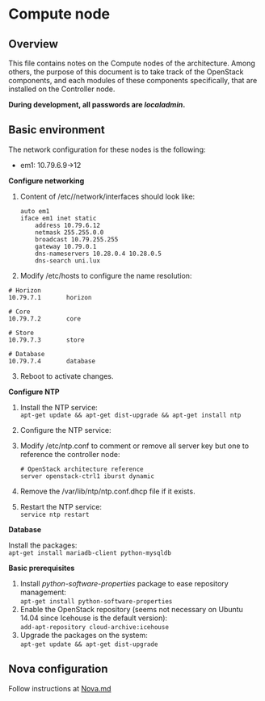 # Compute node

## Overview

This file contains notes on the Compute nodes of the architecture. Among others, the purpose of this document is to take track of the OpenStack components, and each modules of these components specifically, that are installed on the Controller node.

**During development, all passwords are _localadmin_.**

## Basic environment

The network configuration for these nodes is the following:  

- em1: 10.79.6.9->12

**Configure networking**

1. Content of /etc//network/interfaces should look like:
  
    ```
    auto em1
    iface em1 inet static
        address 10.79.6.12
        netmask 255.255.0.0
        broadcast 10.79.255.255
        gateway 10.79.0.1
        dns-nameservers 10.28.0.4 10.28.0.5
        dns-search uni.lux
    ```
2. Modify /etc/hosts to configure the name resolution:

  ```
  # Horizon
  10.79.7.1       horizon

  # Core
  10.79.7.2       core

  # Store
  10.79.7.3       store

  # Database
  10.79.7.4       database

  ```
3. Reboot to activate changes.

**Configure NTP**

1. Install the NTP service:  
  `apt-get update && apt-get dist-upgrade && apt-get install ntp`
2. Configure the NTP service:
  1. Modify /etc/ntp.conf to comment or remove all server key but one to reference the controller node:

      ```
      # OpenStack architecture reference
      server openstack-ctrl1 iburst dynamic
      ```
  2. Remove the /var/lib/ntp/ntp.conf.dhcp file if it exists.
3. Restart the NTP service:  
  `service ntp restart`

**Database**

Install the packages:  
  `apt-get install mariadb-client python-mysqldb`

**Basic prerequisites**

1. Install _python-software-properties_ package to ease repository management:  
  `apt-get install python-software-properties`
2. Enable the OpenStack repository (seems not necessary on Ubuntu 14.04 since Icehouse is the default version):  
  `add-apt-repository cloud-archive:icehouse`
3. Upgrade the packages on the system:  
  `apt-get update && apt-get dist-upgrade`

## Nova configuration

Follow instructions at [Nova.md](https://github.com/sylmarien/openstack-install-notes/blob/master/Nova.md#compute-node-installation)